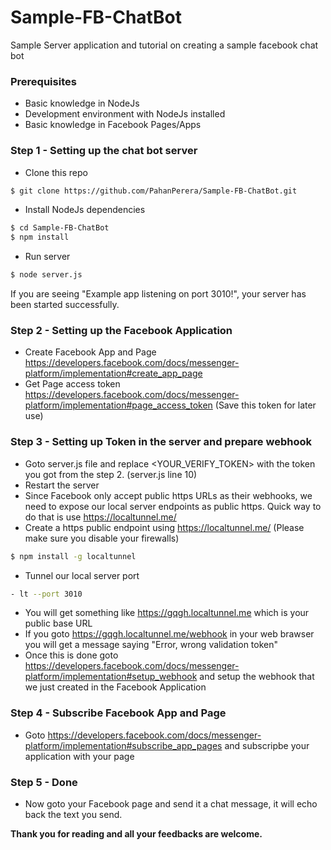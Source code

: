 # Sample-FB-ChatBot
Sample Server application and tutorial on creating a sample facebook chat bot
### Prerequisites
- Basic knowledge in NodeJs
- Development environment with NodeJs installed
- Basic knowledge in Facebook Pages/Apps

### Step 1 - Setting up the chat bot server
- Clone this repo 
```sh
$ git clone https://github.com/PahanPerera/Sample-FB-ChatBot.git
```
 - Install NodeJs dependencies
```sh
$ cd Sample-FB-ChatBot
$ npm install
```
 - Run server
```sh
$ node server.js
```
If you are seeing "Example app listening on port 3010!", your server has been started successfully. 
### Step 2 - Setting up the Facebook Application
- Create Facebook App and Page https://developers.facebook.com/docs/messenger-platform/implementation#create_app_page
- Get Page access token https://developers.facebook.com/docs/messenger-platform/implementation#page_access_token
(Save this token for later use)

### Step 3 - Setting up Token in the server and prepare webhook
- Goto server.js file and replace <YOUR_VERIFY_TOKEN> with the token you got from the step 2. (server.js line 10)
- Restart the server
- Since Facebook only accept public https URLs as their webhooks, we need to expose our local server endpoints as public https. Quick way to do that is use https://localtunnel.me/
- Create a https public endpoint using https://localtunnel.me/ (Please make sure you disable your firewalls)
```sh
$ npm install -g localtunnel
```
- Tunnel our local server port
```sh
- lt --port 3010
```
- You will get something like https://gqgh.localtunnel.me which is your public base URL
- If you goto https://gqgh.localtunnel.me/webhook in your web brawser you will get a message saying "Error, wrong validation token"
- Once this is done goto https://developers.facebook.com/docs/messenger-platform/implementation#setup_webhook and setup the webhook that we just created in the Facebook Application

### Step 4 - Subscribe Facebook App and Page
- Goto https://developers.facebook.com/docs/messenger-platform/implementation#subscribe_app_pages and subscripbe your application with your page

### Step 5 - Done
- Now goto your Facebook page and send it a chat message, it will echo back the text you send.

**Thank you for reading and all your feedbacks are welcome.**


